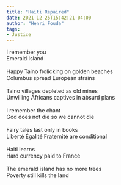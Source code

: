 ```yaml
---
title: "Haiti Repaired"
date: 2021-12-25T15:42:21-04:00
author: "Henri Fouda"
tags:
- Justice
---
```

I remember you\
Emerald Island\
\
Happy Taino frolicking on golden beaches\
Columbus spread European strains\
\
Taino villages depleted as old mines\
Unwilling Africans captives in absurd plans\
\
I remember the chant\
God does not die so we cannot die\
\
Fairy tales last only in books\
Liberté Égalité Fraternité are conditional\
\
Haiti learns\
Hard currency paid to France\
\
The emerald island has no more trees\
Poverty still kills the land
